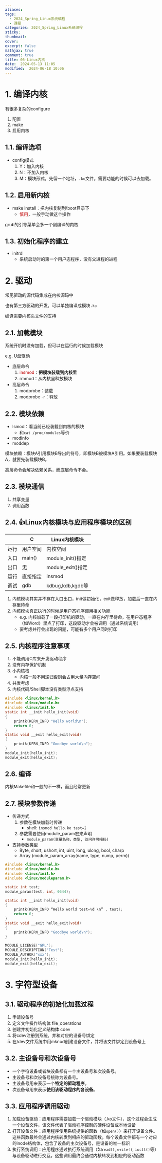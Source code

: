 ```yaml
---
aliases: 
tags:
  - 2024_Spring_Linux系统编程
  - 课程
categories: 2024_Spring_Linux系统编程
sticky:
thumbnail:
cover: 
excerpt: false
mathjax: true
comment: true
title: 06-Linux内核
date:  2024-05-13 11:05
modified:  2024-06-18 10:06
---
```


# 1. 编译内核

有很多复杂的configure

1. 配置
2. make
3. 启用内核

## 1.1. 编译选项

- config模式
	1. Y：加入内核
	2. N：不加入内核
	3. M：模块形式，先留一个地址，`.ko`文件。需要功能的时候可以去加载。

## 1.2. 启用新内核

- make install：把内核复制到\\boot目录下
	- <font color="#c00000">慎用</font>，一般手动做这个操作

grub的引导菜单会多一个刚编译的内核

## 1.3. 初始化程序的建立

- initrd
	- 系统启动时的第一个用户态程序，没有父进程的进程

# 2. 驱动

常见驱动的源代码集成在内核源码中

也有第三方驱动的开发，可以单独编译成模块`.ko`

编译需要内核头文件的支持

## 2.1. 加载模块

系统开机时没有加载，但可以在运行的时候加载模块

e.g. U盘驱动

- 底层命令
	1. <font color="#c00000">insmod</font>：**把模块装载到内核里**
	2. rmmod：从内核里释放模块
- 高层命令
	1. modprobe：装载
	2. modprobe -r：释放

## 2.2. 模块依赖

- lsmod：看当前已经装载到内核的模块
	- 和`cat /proc/modules`等价
- modinfo
- moddep

模块依赖：模块A引用模块B导出的符号，即模块B被模块A引用。如果要装载模块A，就要先装载模块B。

高层命令会解决依赖关系，而底层命令不会。

## 2.3. 模块通信

1. 共享变量
2. 调用函数

## 2.4. 👍Linux内核模块与应用程序模块的区别

|     | C      | Linux内核模块       |
| --- | ------ | --------------- |
| 运行  | 用户空间   | 内核空间            |
| 入口  | main() | module_init()指定 |
| 出口  | 无      | module_exit()指定 |
| 运行  | 直接指定   | insmod          |
| 调试  | gdb    | kdbug,kdb,kgdb等 |

1. 内核模块其实并不存在入口出口，init做初始化，exit做释放，加载后一直在内存里待命
2. 内核模块真正执行的时候是用户态程序调用相关功能
	- e.g. 内核加载了一段打印机的驱动，一直在内存里待命，在用户态程序（如Word）里点了打印，这段驱动才会被调用（通过系统调用）
	- 要考虑并行会出现的问题，可能有多个用户同时打印

## 2.5. 内核程序注意事项

1. 不能调用C库来开发驱动程序
2. 没有内存保护机制
3. 小内核栈
	- 内核一般不用递归否则会占用大量内存空间
4. 并发考虑
5. 内核代码/Shell脚本没有类型浮点支持

```c
#include <linux/kernel.h>
#include <linux/module.h>
#include <linux/init.h>
static int __init hello_init(void)
{
	printk(KERN_INFO "Hello world\n");
	return 0;
}
static void __exit hello_exit(void)
{
	printk(KERN_INFO "Goodbye world\n");
}
module_init(hello_init);
module_exit(hello_exit);
```

## 2.6. 编译

内核Makefile和一般的不一样，而且经常更新

## 2.7. 模块参数传递

- 传递方式
	1. 参数在模块加载时传递
		- shell: `insmod hello.ko test=2`
	2. 参数需要使用module_param宏来声明
		- `module_param(变量名称，类型, 访问许可掩码)`
- 支持参数类型
	- Byte, short, ushort, int, uint, long, ulong, bool, charp
	- Array (module_param_array(name, type, nump, perm))

```c
#include <linux/kernel.h>
#include <linux/module.h>
#include <linux/init.h>
#include <linux/moduleparam.h>

static int test;
module_param(test, int, 0644);

static int __init hello_init(void)
{
	printk(KERN_INFO “Hello world test=%d \n” , test);
	return 0;
}
static void __exit hello_exit(void)
{
	printk(KERN_INFO "Goodbye world\n");
}

MODULE_LICENSE("GPL");
MODULE_DESCRIPTION("Test");
MODULE_AUTHOR("xxx");
module_init(hello_init);
module_exit(hello_exit);
```

# 3. 字符型设备

## 3.1. 驱动程序的初始化加载过程

1. 申请设备号
2. 定义文件操作结构体 file_operations
3. 创建并初始化定义结构体 cdev
4. 将cdev注册到系统，并和对应的设备号绑定
5. 在/dev文件系统中用mknod创建设备文件，并将该文件绑定到设备号上

## 3.2. 主设备号和次设备号

- 一个字符设备或者块设备都有一个主设备号和次设备号。
- 主设备号和次设备号统称为设备号。
- 主设备号用来表示一个**特定的驱动程序**。
- 次设备号用来表示**使用该驱动程序的各设备**。

## 3.3. 应用程序调用驱动

1. 加载设备驱动：应用程序需要加载一个驱动模块（.ko文件），这个过程会生成一个设备文件，该文件代表了驱动程序控制的硬件设备或本地设备
2. 打开设备文件：应用程序使用系统提供的函数（如`open()`）来打开设备文件。这些函数最终会通过内核转发到相应的驱动函数。每个设备文件都有一个对应的inode结构体，包含了设备的主次设备号，是设备的唯一标识
3. 执行系统调用：应用程序通过执行系统调用（如`read()`, `write()`, `ioctl()`等）与设备驱动进行交互。这些调用最终会通过内核转发到相应的驱动函数